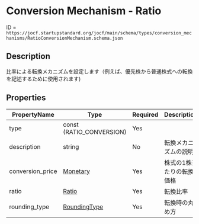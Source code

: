 # Conversion Mechanism - Ratio

ID = `https://jocf.startupstandard.org/jocf/main/schema/types/conversion_mechanisms/RatioConversionMechanism.schema.json`

## Description
比率による転換メカニズムを設定します（例えば、優先株から普通株式への転換を記述するために使用されます)

## Properties

| PropertyName | Type | Required | Description |
|-------------|------|----------|-------------|
| type | const (RATIO_CONVERSION) | Yes |  |
| description | string | No | 転換メカニズムの説明 |
| conversion_price | [Monetary](../../types/Monetary.md) | Yes | 株式の1株当たりの転換価格 |
| ratio | [Ratio](../../types/Ratio.md) | Yes | 転換比率 |
| rounding_type | [RoundingType](../../enums/RoundingType.md) | Yes | 転換時の丸め方 |